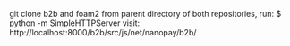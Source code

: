 git clone b2b and foam2
from parent directory of both repositories, run:
$ python -m SimpleHTTPServer
visit: http://localhost:8000/b2b/src/js/net/nanopay/b2b/
